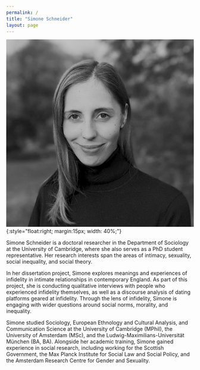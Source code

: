```yaml
---
permalink: /
title: "Simone Schneider"
layout: page
---
```


![Simone Schneider](Schneider_photo_bw.jpeg){:style="float:right; margin:15px; width: 40%;"}

Simone Schneider is a doctoral researcher in the Department of Sociology at the University of Cambridge, where she also serves as a PhD student representative. Her research interests span the areas of intimacy, sexuality, social inequality, and social theory.

In her dissertation project, Simone explores meanings and experiences of infidelity in intimate relationships in contemporary England. As part of this project, she is conducting qualitative interviews with people who experienced infidelity themselves, as well as a discourse analysis of dating platforms geared at infidelity. Through the lens of infidelity, Simone is engaging with wider questions around social norms, morality, and inequality.

Simone studied Sociology, European Ethnology and Cultural Analysis, and Communication Science at the University of Cambridge (MPhil), the University of Amsterdam (MSc), and the Ludwig-Maximilians-Universität München (BA, BA). Alongside her academic training, Simone gained experience in social research, including working for the Scottish Government, the Max Planck Institute for Social Law and Social Policy, and the Amsterdam Research Centre for Gender and Sexuality.
